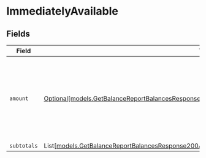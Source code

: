 # ImmediatelyAvailable


## Fields

| Field                                                                                                                                                                                                | Type                                                                                                                                                                                                 | Required                                                                                                                                                                                             | Description                                                                                                                                                                                          |
| ---------------------------------------------------------------------------------------------------------------------------------------------------------------------------------------------------- | ---------------------------------------------------------------------------------------------------------------------------------------------------------------------------------------------------- | ---------------------------------------------------------------------------------------------------------------------------------------------------------------------------------------------------- | ---------------------------------------------------------------------------------------------------------------------------------------------------------------------------------------------------- |
| `amount`                                                                                                                                                                                             | [Optional[models.GetBalanceReportBalancesResponse200ApplicationHalPlusJSONResponseBodyTotalsAmount]](../models/getbalancereportbalancesresponse200applicationhalplusjsonresponsebodytotalsamount.md) | :heavy_minus_sign:                                                                                                                                                                                   | In v2 endpoints, monetary amounts are represented as objects with a `currency` and `value` field.                                                                                                    |
| `subtotals`                                                                                                                                                                                          | List[[models.GetBalanceReportBalancesResponse200ApplicationHalPlusJSONResponseBodySubtotals](../models/getbalancereportbalancesresponse200applicationhalplusjsonresponsebodysubtotals.md)]           | :heavy_minus_sign:                                                                                                                                                                                   | N/A                                                                                                                                                                                                  |
